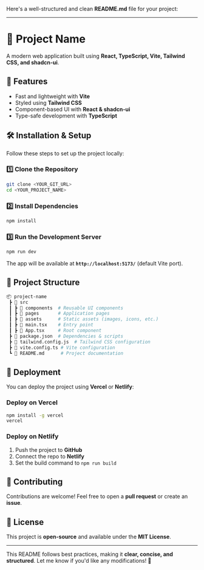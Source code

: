 Here's a well-structured and clean **README.md** file for your project:  

---

# 🚀 Project Name  

A modern web application built using **React, TypeScript, Vite, Tailwind CSS, and shadcn-ui**.  

## 📌 Features  

- Fast and lightweight with **Vite**  
- Styled using **Tailwind CSS**  
- Component-based UI with **React & shadcn-ui**  
- Type-safe development with **TypeScript**  

## 🛠️ Installation & Setup  

Follow these steps to set up the project locally:  

### **1️⃣ Clone the Repository**  

```sh
git clone <YOUR_GIT_URL>
cd <YOUR_PROJECT_NAME>
```

### **2️⃣ Install Dependencies**  

```sh
npm install
```

### **3️⃣ Run the Development Server**  

```sh
npm run dev
```

The app will be available at **`http://localhost:5173/`** (default Vite port).  

## 📂 Project Structure  

```sh
📦 project-name
 ┣ 📂 src
 ┃ ┣ 📂 components  # Reusable UI components
 ┃ ┣ 📂 pages       # Application pages
 ┃ ┣ 📂 assets      # Static assets (images, icons, etc.)
 ┃ ┣ 📜 main.tsx    # Entry point
 ┃ ┣ 📜 App.tsx     # Root component
 ┣ 📜 package.json  # Dependencies & scripts
 ┣ 📜 tailwind.config.js  # Tailwind CSS configuration
 ┣ 📜 vite.config.ts # Vite configuration
 ┗ 📜 README.md      # Project documentation
```

## 🚀 Deployment  

You can deploy the project using **Vercel** or **Netlify**:  

### **Deploy on Vercel**  

```sh
npm install -g vercel
vercel
```

### **Deploy on Netlify**  

1. Push the project to **GitHub**  
2. Connect the repo to **Netlify**  
3. Set the build command to `npm run build`  

## 📝 Contributing  

Contributions are welcome! Feel free to open a **pull request** or create an **issue**.  

## 📜 License  

This project is **open-source** and available under the **MIT License**.  

---  

This README follows best practices, making it **clear, concise, and structured**. Let me know if you'd like any modifications! 🚀
